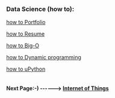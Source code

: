 
### Data Science (how to):

[how to Portfolio](https://www.datascienceweekly.org/articles/how-you-should-create-a-data-science-portfolio-that-will-get-you-hired)

[how to Resume](http://will-stanton.com/creating-a-great-data-science-resume/)

[how to Big-O](http://bigocheatsheet.com/)

[how to Dynamic programming](https://en.wikipedia.org/wiki/Dynamic_programming/)

[how to uPython](https://github.com/micropython/)

```markdown
```
#### **Next Page:-) ------>** [Internet of Things](./iot.md)




